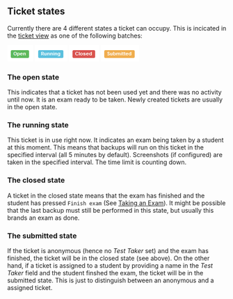 ## Ticket states

Currently there are 4 different states a ticket can occupy. This is incicated in the [ticket view](ticket-view.md) as one of the following batches:

![Open](img/ticket-open.png)
![Running](img/ticket-running.png)
![Closed](img/ticket-closed.png)
![Submitted](img/ticket-submitted.png)

### The open state

This indicates that a ticket has not been used yet and there was no activity until now. It is an exam ready to be taken. Newly created tickets are usually in the open state.

### The running state

This ticket is in use right now. It indicates an exam being taken by a student at this moment. This means that backups will run on this ticket in the specified interval (all 5 minutes by default). Screenshots (if configured) are taken in the specified interval. The time limit is counting down.

### The closed state

A ticket in the closed state means that the exam has finished and the student has pressed `Finish exam` (See [Taking an Exam](take-exam.md)). It might be possible that the last backup must still be performed in this state, but usually this brands an exam as done.

### The submitted state

If the ticket is anonymous (hence no *Test Taker* set) and the exam has finished, the ticket will be in the closed state (see above). On the other hand, if a ticket is assigned to a student by providing a name in the *Test Taker* field and the student finshed the exam, the ticket will be in the submitted state. This is just to distinguish between an anonymous and a assigned ticket.
